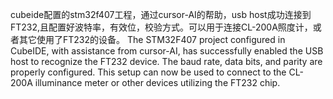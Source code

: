 cubeide配置的stm32f407工程，通过cursor-AI的帮助，usb host成功连接到FT232,且配置好波特率，有效位，校验方式。可以用于连接CL-200A照度计，或者其它使用了FT232的设备。
The STM32F407 project configured in CubeIDE, with assistance from cursor-AI, has successfully enabled the USB host to recognize the FT232 device. The baud rate, data bits, and parity are properly configured. This setup can now be used to connect to the CL-200A illuminance meter or other devices utilizing the FT232 chip.​
